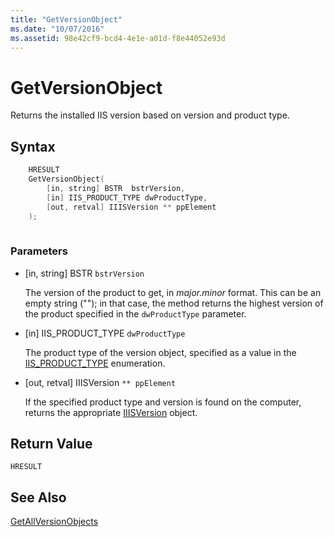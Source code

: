 ```yaml
---
title: "GetVersionObject"
ms.date: "10/07/2016"
ms.assetid: 98e42cf9-bcd4-4e1e-a01d-f8e44052e93d
---
```

# GetVersionObject
Returns the installed IIS version based on version and product type.  
  
## Syntax  
  
```cpp  
    HRESULT  
    GetVersionObject(  
        [in, string] BSTR  bstrVersion,  
        [in] IIS_PRODUCT_TYPE dwProductType,  
        [out, retval] IIISVersion ** ppElement  
    );  
  
```  
  
### Parameters  
  
- [in, string] BSTR  `bstrVersion`  
  
     The version of the product to get, in *major.minor* format. This can be an empty string (""); in that case, the method returns the highest version of the product specified in the `dwProductType` parameter.  
  
- [in] IIS_PRODUCT_TYPE `dwProductType`  
  
     The product type of the version object, specified as a value in the [IIS_PRODUCT_TYPE](../../extensions/express-api-reference/iis-product-type.md) enumeration.  
  
- [out, retval] IIISVersion `** ppElement`  
  
     If the specified product type and version is found on the computer, returns the appropriate [IIISVersion](../../extensions/express-api-reference/iiisversion.md) object.  
  
## Return Value  
 `HRESULT`  
  
## See Also  
 [GetAllVersionObjects](../../extensions/express-api-reference/getallversionobjects.md)